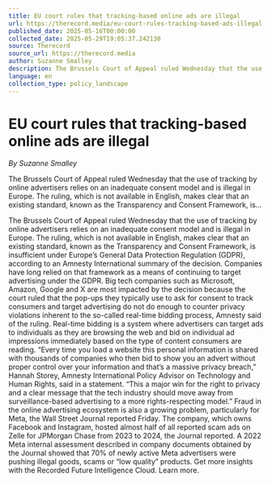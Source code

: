 ```yaml
---
title: EU court rules that tracking-based online ads are illegal
url: https://therecord.media/eu-court-rules-tracking-based-ads-illegal
published_date: 2025-05-16T00:00:00
collected_date: 2025-05-29T19:05:37.242130
source: Therecord
source_url: https://therecord.media
author: Suzanne Smalley
description: The Brussels Court of Appeal ruled Wednesday that the use of tracking by online advertisers relies on an inadequate consent model and is illegal in Europe. The ruling, which is not available in English, makes clear that an existing standard, known as the Transparency and Consent Framework, is...
language: en
collection_type: policy_landscape
---
```


# EU court rules that tracking-based online ads are illegal

*By Suzanne Smalley*

The Brussels Court of Appeal ruled Wednesday that the use of tracking by online advertisers relies on an inadequate consent model and is illegal in Europe. The ruling, which is not available in English, makes clear that an existing standard, known as the Transparency and Consent Framework, is...

The Brussels Court of Appeal ruled Wednesday that the use of tracking by online advertisers relies on an inadequate consent model and is illegal in Europe. The ruling, which is not available in English, makes clear that an existing standard, known as the Transparency and Consent Framework, is insufficient under Europe’s General Data Protection Regulation (GDPR), according to an Amnesty International summary of the decision. Companies have long relied on that framework as a means of continuing to target advertising under the GDPR. Big tech companies such as Microsoft, Amazon, Google and X are most impacted by the decision because the court ruled that the pop-ups they typically use to ask for consent to track consumers and target advertising do not do enough to counter privacy violations inherent to the so-called real-time bidding process, Amnesty said of the ruling. Real-time bidding is a system where advertisers can target ads to individuals as they are browsing the web and bid on individual ad impressions immediately based on the type of content consumers are reading. “Every time you load a website this personal information is shared with thousands of companies who then bid to show you an advert without proper control over your information and that’s a massive privacy breach,” Hannah Storey, Amnesty International Policy Advisor on Technology and Human Rights, said in a statement. “This a major win for the right to privacy and a clear message that the tech industry should move away from surveillance-based advertising to a more rights-respecting model.” Fraud in the online advertising ecosystem is also a growing problem, particularly for Meta, the Wall Street Journal reported Friday. The company, which owns Facebook and Instagram, hosted almost half of all reported scam ads on Zelle for JPMorgan Chase from 2023 to 2024, the Journal reported. A 2022 Meta internal assessment described in company documents obtained by the Journal showed that 70% of newly active Meta advertisers were pushing illegal goods, scams or “low quality” products. Get more insights with the Recorded Future Intelligence Cloud. Learn more.